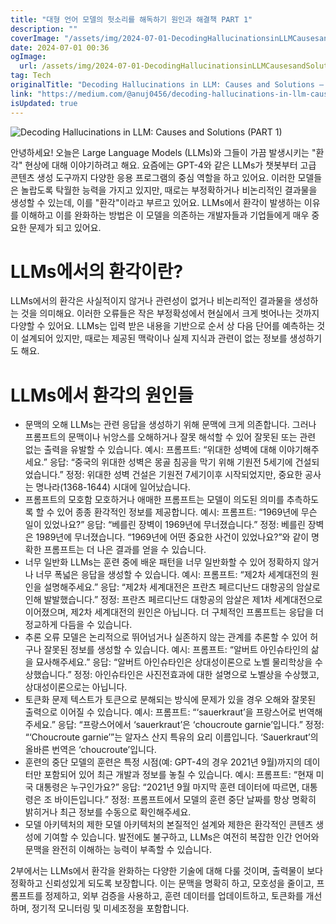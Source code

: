 ```yaml
---
title: "대형 언어 모델의 헛소리를 해독하기 원인과 해결책 PART 1"
description: ""
coverImage: "/assets/img/2024-07-01-DecodingHallucinationsinLLMCausesandSolutionsPART1_0.png"
date: 2024-07-01 00:36
ogImage:
  url: /assets/img/2024-07-01-DecodingHallucinationsinLLMCausesandSolutionsPART1_0.png
tag: Tech
originalTitle: "Decoding Hallucinations in LLM: Causes and Solutions — PART 1"
link: "https://medium.com/@anuj0456/decoding-hallucinations-in-llm-causes-and-solutions-part-1-b4c67c00c1e6"
isUpdated: true
---
```


![Decoding Hallucinations in LLM: Causes and Solutions (PART 1)](https://www.example.com/assets/img/2024-07-01-DecodingHallucinationsinLLMCausesandSolutionsPART1_0.png)

안녕하세요! 오늘은 Large Language Models (LLMs)와 그들이 가끔 발생시키는 "환각" 현상에 대해 이야기하려고 해요. 요즘에는 GPT-4와 같은 LLMs가 챗봇부터 고급 콘텐츠 생성 도구까지 다양한 응용 프로그램의 중심 역할을 하고 있어요. 이러한 모델들은 놀랍도록 탁월한 능력을 가지고 있지만, 때로는 부정확하거나 비논리적인 결과물을 생성할 수 있는데, 이를 "환각"이라고 부르고 있어요. LLMs에서 환각이 발생하는 이유를 이해하고 이를 완화하는 방법은 이 모델을 의존하는 개발자들과 기업들에게 매우 중요한 문제가 되고 있어요.

# LLMs에서의 환각이란?

LLMs에서의 환각은 사실적이지 않거나 관련성이 없거나 비논리적인 결과물을 생성하는 것을 의미해요. 이러한 오류들은 작은 부정확성에서 현실에서 크게 벗어나는 것까지 다양할 수 있어요. LLMs는 입력 받은 내용을 기반으로 순서 상 다음 단어를 예측하는 것이 설계되어 있지만, 때로는 제공된 맥락이나 실제 지식과 관련이 없는 정보를 생성하기도 해요.

<!-- cozy-coder - 수평 -->

<ins class="adsbygoogle"
     style="display:block"
     data-ad-client="ca-pub-4877378276818686"
     data-ad-slot="1107185301"
     data-ad-format="auto"
     data-full-width-responsive="true"></ins>

<script>
     (adsbygoogle = window.adsbygoogle || []).push({});
</script>

# LLMs에서 환각의 원인들

- 문맥의 오해
  LLMs는 관련 응답을 생성하기 위해 문맥에 크게 의존합니다. 그러나 프롬프트의 문맥이나 뉘앙스를 오해하거나 잘못 해석할 수 있어 잘못된 또는 관련 없는 출력을 유발할 수 있습니다.
  예시:
  프롬프트: “위대한 성벽에 대해 이야기해주세요.”
  응답: “중국의 위대한 성벽은 몽골 침공을 막기 위해 기원전 5세기에 건설되었습니다.”
  정정: 위대한 성벽 건설은 기원전 7세기이후 시작되었지만, 중요한 공사는 명나라(1368-1644) 시대에 일어났습니다.
- 프롬프트의 모호함
  모호하거나 애매한 프롬프트는 모델이 의도된 의미를 추측하도록 할 수 있어 종종 환각적인 정보를 제공합니다.
  예시:
  프롬프트: “1969년에 무슨 일이 있었나요?”
  응답: “베를린 장벽이 1969년에 무너졌습니다.”
  정정: 베를린 장벽은 1989년에 무너졌습니다. “1969년에 어떤 중요한 사건이 있었나요?”와 같이 명확한 프롬프트는 더 나은 결과를 얻을 수 있습니다.
- 너무 일반화
  LLMs는 훈련 중에 배운 패턴을 너무 일반화할 수 있어 정확하지 않거나 너무 폭넓은 응답을 생성할 수 있습니다.
  예시:
  프롬프트: “제2차 세계대전의 원인을 설명해주세요.”
  응답: “제2차 세계대전은 프란츠 페르디난드 대항공의 암살로 인해 발발했습니다.”
  정정: 프란츠 페르디난드 대항공의 암살은 제1차 세계대전으로 이어졌으며, 제2차 세계대전의 원인은 아닙니다. 더 구체적인 프롬프트는 응답을 더 정교하게 다듬을 수 있습니다.
- 추론 오류
  모델은 논리적으로 뛰어넘거나 실존하지 않는 관계를 추론할 수 있어 허구나 잘못된 정보를 생성할 수 있습니다.
  예시:
  프롬프트: “알버트 아인슈타인의 삶을 묘사해주세요.”
  응답: “알버트 아인슈타인은 상대성이론으로 노벨 물리학상을 수상했습니다.”
  정정: 아인슈타인은 사진전효과에 대한 설명으로 노벨상을 수상했고, 상대성이론으로는 아닙니다.
- 토큰화 문제
  텍스트가 토큰으로 분해되는 방식에 문제가 있을 경우 오해와 잘못된 출력으로 이어질 수 있습니다.
  예시:
  프롬프트: “‘sauerkraut’을 프랑스어로 번역해주세요.”
  응답: “프랑스어에서 ‘sauerkraut’은 ‘choucroute garnie’입니다.”
  정정: “‘Choucroute garnie’”는 알자스 산지 특유의 요리 이름입니다. ‘Sauerkraut’의 올바른 번역은 ‘choucroute’입니다.
- 훈련의 중단
  모델의 훈련은 특정 시점(예: GPT-4의 경우 2021년 9월)까지의 데이터만 포함되어 있어 최근 개발과 정보를 놓칠 수 있습니다.
  예시:
  프롬프트: “현재 미국 대통령은 누구인가요?”
  응답: “2021년 9월 마지막 훈련 데이터에 따르면, 대통령은 조 바이든입니다.”
  정정: 프롬프트에서 모델의 훈련 중단 날짜를 항상 명확히 밝히거나 최근 정보를 수동으로 확인해주세요.
- 모델 아키텍처의 제한
  모델 아키텍처의 본질적인 설계와 제한은 환각적인 콘텐츠 생성에 기여할 수 있습니다. 발전에도 불구하고, LLMs은 여전히 복잡한 인간 언어와 문맥을 완전히 이해하는 능력이 부족할 수 있습니다.

2부에서는 LLMs에서 환각을 완화하는 다양한 기술에 대해 다룰 것이며, 출력물이 보다 정확하고 신뢰성있게 되도록 보장합니다. 이는 문맥을 명확히 하고, 모호성을 줄이고, 프롬프트를 정제하고, 외부 검증을 사용하고, 훈련 데이터를 업데이트하고, 토큰화를 개선하며, 정기적 모니터링 및 미세조정을 포함합니다.
